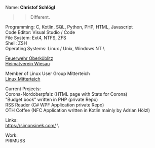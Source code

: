 Name: **Christof Schlögl**

>> Different.
  
Programming: C, Kotlin, SQL, Python, PHP, HTML, Javascript \
Code Editor: Visual Studio / Code  \
File System: Ext4, NTFS, ZFS  \
Shell: ZSH  \
Operating Systems: Linux / Unix, Windows NT \

[Feuerwehr Oberköblitz](https://www.feuerwehr-oberkoeblitz.de) \
[Heimatverein Wiesau](https://www.heimatverein-wiesau.de)

Member of Linux User Group Mitterteich\
[Linux Mitterteich](https://www.linux-mitterteich.de/)

Current Projects: \
Corona-Nordoberpfalz (HTML page with Stats for Corona)\
"Budget book" written in PHP (private Repo) \
RSS Reader (C# WPF Application private Repo) \
OTH Coffee (NFC Application written in Kotlin mainly by Adrian Hölzl)

Links: \
https://simonsinek.com/ \

Work: \
PRIMUSS
